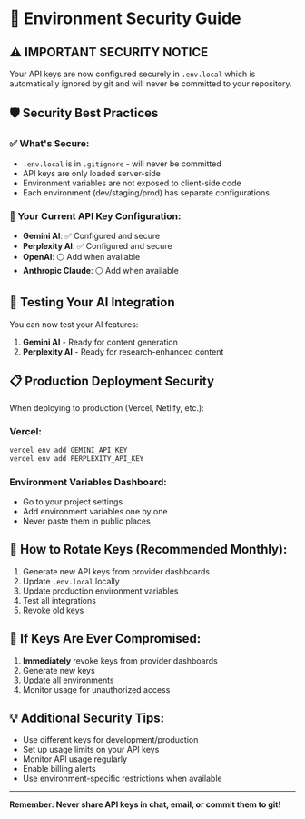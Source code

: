 # 🔐 Environment Security Guide

## ⚠️ IMPORTANT SECURITY NOTICE

Your API keys are now configured securely in `.env.local` which is automatically ignored by git and will never be committed to your repository.

## 🛡️ Security Best Practices

### ✅ What's Secure:
- `.env.local` is in `.gitignore` - will never be committed
- API keys are only loaded server-side
- Environment variables are not exposed to client-side code
- Each environment (dev/staging/prod) has separate configurations

### 🔑 Your Current API Key Configuration:
- **Gemini AI**: ✅ Configured and secure
- **Perplexity AI**: ✅ Configured and secure
- **OpenAI**: ⚪ Add when available
- **Anthropic Claude**: ⚪ Add when available

## 🚀 Testing Your AI Integration

You can now test your AI features:

1. **Gemini AI** - Ready for content generation
2. **Perplexity AI** - Ready for research-enhanced content

## 📋 Production Deployment Security

When deploying to production (Vercel, Netlify, etc.):

### Vercel:
```bash
vercel env add GEMINI_API_KEY
vercel env add PERPLEXITY_API_KEY
```

### Environment Variables Dashboard:
- Go to your project settings
- Add environment variables one by one
- Never paste them in public places

## 🔄 How to Rotate Keys (Recommended Monthly):
1. Generate new API keys from provider dashboards
2. Update `.env.local` locally
3. Update production environment variables
4. Test all integrations
5. Revoke old keys

## 🚨 If Keys Are Ever Compromised:
1. **Immediately** revoke keys from provider dashboards
2. Generate new keys
3. Update all environments
4. Monitor usage for unauthorized access

## 💡 Additional Security Tips:
- Use different keys for development/production
- Set up usage limits on your API keys
- Monitor API usage regularly
- Enable billing alerts
- Use environment-specific restrictions when available

---
**Remember: Never share API keys in chat, email, or commit them to git!**
